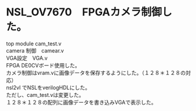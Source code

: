 # NSL_OV7670　FPGAカメラ制御した。<br>
top module cam_test.v
<br>camera 制御　camear.v
<br>VGA設定　VGA.v
<br>FPGA DE0CVボード使用した。
<br>カメラ制御はvram.vに画像データを保存するようにした。（１２８＊１２８の対応）
<br>nsl2vl でNSLをverilogHDLにした。
<br>ただし、cam_test.vは変更した。
<br>１２８＊１２８の配列に画像データを書き込みVGAで表示した。
